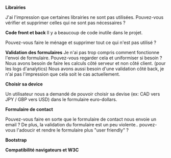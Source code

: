**Librairies**

J'ai l'impression que certaines librairies ne sont pas utilisées. 
Pouvez-vous vérifier et supprimer celles qui ne sont pas nécessaires ?
<!-- TODO -->

**Code front et back**
Il y a beaucoup de code inutile dans le projet.

Pouvez-vous faire le ménage et supprimer tout ce qui n'est pas utilisé ?
<!-- TODO -->

**Validation des formulaires**
Je n'ai pas trop compris comment fonctionne l'envoi de formulaire. 
Pouvez-vous regarder cela et uniformiser si besoin ? Nous avons besoin de faire les calculs côté serveur et non côté client. (pour les logs d'analytics)
Nous avons aussi besoin d'une validation côté back, je n'ai pas l'impression que cela soit le cas actuellement.
<!-- TODO -->

**Choisir sa device**

Un utilisateur nous a demandé de pouvoir choisir sa devise (ex: CAD vers JPY / GBP vers USD) dans le formulaire euro-dollars.
<!-- TODO -->

**Formulaire de contact**

Pouvez-vous faire en sorte que le formulaire de contact nous envoie un email ?
De plus, la validation du formulaire est un peu violente.. pouvez-vous l'adoucir et rendre le formulaire plus "user friendly" ?
<!-- TODO -->


<!-- Fini  -->

**Bootstrap**
<!--
Bootstrap, comme de nombreuses librairies, semble être chargé depuis un CDN. 
Il serait préférable de le télécharger et de le charger localement. 
Qu'en pensez-vous ?  

J'ai aussi remarqué que bootstrap est en version 4 alors que la version 5 est sortie récemment. -->

**Compatibilité navigateurs et W3C** 
<!-- Nous aimerions savoir sur quel navigateur le site est compatible et si les formulaires sont valides W3C.

N'hésitez pas à faire un audit de sécurité si vous le souhaitez, j'ai un peu peur que le site soit vulnérable. 

FireFox, Opera Gx, Google Chrome, Edge

à tester d'autre navigateur 
-->

<!-- Fini  -->